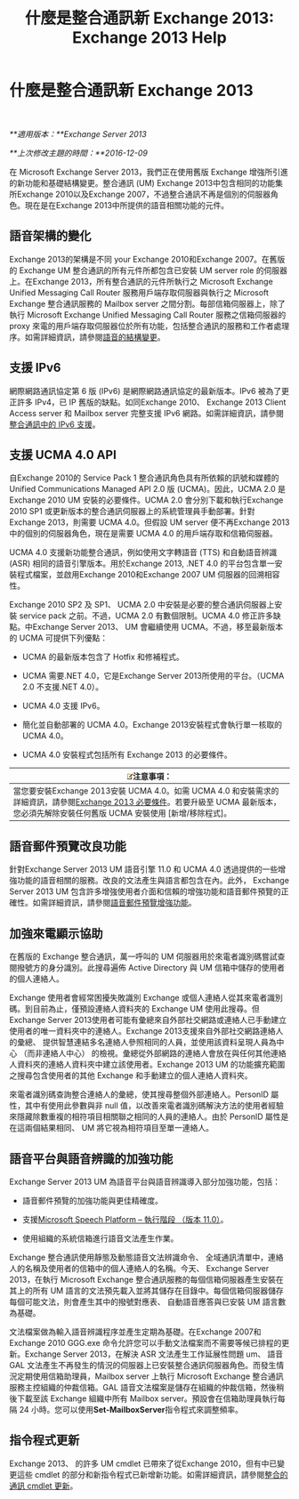 ﻿---
title: '什麼是整合通訊新 Exchange 2013: Exchange 2013 Help'
TOCTitle: 什麼是整合通訊新 Exchange 2013
ms:assetid: a444ef2d-d893-408e-adf9-c9d8a8b07593
ms:mtpsurl: https://technet.microsoft.com/zh-tw/library/JJ150545(v=EXCHG.150)
ms:contentKeyID: 50473917
ms.date: 05/21/2018
mtps_version: v=EXCHG.150
ms.translationtype: MT
---

# 什麼是整合通訊新 Exchange 2013

 

_**適用版本：**Exchange Server 2013_

_**上次修改主題的時間：**2016-12-09_

在 Microsoft Exchange Server 2013，我們正在使用舊版 Exchange 增強所引進的新功能和基礎結構變更。整合通訊 (UM) Exchange 2013中包含相同的功能集所Exchange 2010以及Exchange 2007，不過整合通訊不再是個別的伺服器角色。現在是在Exchange 2013中所提供的語音相關功能的元件。

## 語音架構的變化

Exchange 2013的架構是不同 your Exchange 2010和Exchange 2007。在舊版的 Exchange UM 整合通訊的所有元件所都包含已安裝 UM server role 的伺服器上。在Exchange 2013，所有整合通訊的元件所執行之 Microsoft Exchange Unified Messaging Call Router 服務用戶端存取伺服器與執行之 Microsoft Exchange 整合通訊服務的 Mailbox server 之間分割。每部信箱伺服器上，除了執行 Microsoft Exchange Unified Messaging Call Router 服務之信箱伺服器的 proxy 來電的用戶端存取伺服器位於所有功能，包括整合通訊的服務和工作者處理序。如需詳細資訊，請參閱[語音的結構變更](voice-architecture-changes-exchange-2013-help.md)。

## 支援 IPv6

網際網路通訊協定第 6 版 (IPv6) 是網際網路通訊協定的最新版本。IPv6 被為了更正許多 IPv4，已 IP 舊版的缺點。如同Exchange 2010、 Exchange 2013 Client Access server 和 Mailbox server 完整支援 IPv6 網路。如需詳細資訊，請參閱[整合通訊中的 IPv6 支援](ipv6-support-in-unified-messaging-exchange-2013-help.md)。

## 支援 UCMA 4.0 API

自Exchange 2010的 Service Pack 1 整合通訊角色具有所依賴的訊號和媒體的 Unified Communications Managed API 2.0 版 (UCMA)。因此，UCMA 2.0 是Exchange 2010 UM 安裝的必要條件。UCMA 2.0 會分別下載和執行Exchange 2010 SP1 或更新版本的整合通訊伺服器上的系統管理員手動部署。針對Exchange 2013，則需要 UCMA 4.0。但假設 UM server 便不再Exchange 2013中的個別的伺服器角色，現在是需要 UCMA 4.0 的用戶端存取和信箱伺服器。

UCMA 4.0 支援新功能整合通訊，例如使用文字轉語音 (TTS) 和自動語音辨識 (ASR) 相同的語音引擎版本。用於Exchange 2013, .NET 4.0 的平台包含單一安裝程式檔案，並啟用Exchange 2010和Exchange 2007 UM 伺服器的回溯相容性。

Exchange 2010 SP2 及 SP1、 UCMA 2.0 中安裝是必要的整合通訊伺服器上安裝 service pack 之前。不過，UCMA 2.0 有數個限制。UCMA 4.0 修正許多缺點。中Exchange Server 2013、 UM 會繼續使用 UCMA。不過，移至最新版本的 UCMA 可提供下列優點：

  - UCMA 的最新版本包含了 Hotfix 和修補程式。

  - UCMA 需要.NET 4.0，它是Exchange Server 2013所使用的平台。（UCMA 2.0 不支援.NET 4.0）。

  - UCMA 4.0 支援 IPv6。

  - 簡化並自動部署的 UCMA 4.0。Exchange 2013安裝程式會執行單一核取的 UCMA 4.0。

  - UCMA 4.0 安裝程式包括所有 Exchange 2013 的必要條件。

<table>
<thead>
<tr class="header">
<th><img src="images/Bb124558.note(EXCHG.150).gif" title="注意事項" alt="注意事項" />注意事項：</th>
</tr>
</thead>
<tbody>
<tr class="odd">
<td>當您要安裝Exchange 2013安裝 UCMA 4.0。如需 UCMA 4.0 和安裝需求的詳細資訊，請參閱<a href="exchange-2013-prerequisites-exchange-2013-help.md">Exchange 2013 必要條件</a>。若要升級至 UCMA 最新版本，您必須先解除安裝任何舊版 UCMA 安裝使用 [新增/移除程式]。</td>
</tr>
</tbody>
</table>


## 語音郵件預覽改良功能

針對Exchange Server 2013 UM 語音引擎 11.0 和 UCMA 4.0 透過提供的一些增強功能的語音相關的服務。改良的文法產生與語言都包含在內。此外， Exchange Server 2013 UM 包含許多增強使用者介面和信賴的增強功能和語音郵件預覽的正確性。如需詳細資訊，請參閱[語音郵件預覽增強功能](voice-mail-preview-enhancements-exchange-2013-help.md)。

## 加強來電顯示協助

在舊版的 Exchange 整合通訊，萬一呼叫的 UM 伺服器用於來電者識別碼嘗試查閱撥號方的身分識別。此搜尋遍佈 Active Directory 與 UM 信箱中儲存的使用者的個人連絡人。

Exchange 使用者會經常困擾失敗識別 Exchange 或個人連絡人從其來電者識別碼。到目前為止，僅預設連絡人資料夾的 Exchange UM 使用此搜尋。但Exchange Server 2013使用者可能有彙總來自外部社交網路或連絡人已手動建立使用者的唯一資料夾中的連絡人。Exchange 2013支援來自外部社交網路連絡人的彙總、 提供智慧連結多名連絡人參照相同的人員，並使用該資料呈現人員為中心 （而非連絡人中心） 的檢視。彙總從外部網路的連絡人會放在與任何其他連絡人資料夾的連絡人資料夾中建立該使用者。Exchange 2013 UM 的功能擴充範圍之搜尋包含使用者的其他 Exchange 和手動建立的個人連絡人資料夾。

來電者識別碼查詢整合連絡人的彙總，使其搜尋整個外部連絡人。PersonID 屬性，其中有使用此參數與非 null 值，以改善來電者識別碼解決方法的使用者經驗來隱藏除數重複的相符項目相關聯之相同的人員的連絡人。由於 PersonID 屬性是在這兩個結果相同、 UM 將它視為相符項目至單一連絡人。

## 語音平台與語音辨識的加強功能

Exchange Server 2013 UM 為語音平台與語音辨識導入部分加強功能，包括：

  - 語音郵件預覽的加強功能與更佳精確度。

  - 支援[Microsoft Speech Platform – 執行階段 （版本 11.0）](https://go.microsoft.com/fwlink/p/?linkid=253196)。

  - 使用組織的系統信箱進行語音文法產生作業。

Exchange 整合通訊使用靜態及動態語音文法辨識命令、 全域通訊清單中，連絡人的名稱及使用者的信箱中的個人連絡人的名稱。今天、 Exchange Server 2013，在執行 Microsoft Exchange 整合通訊服務的每個信箱伺服器產生安裝在其上的所有 UM 語言的文法預先載入並將其儲存在目錄中。每個信箱伺服器儲存每個可能文法，則會產生其中的撥號對應表、 自動語音應答與已安裝 UM 語言數為基礎。

文法檔案做為輸入語音辨識程序並產生定期為基礎。在Exchange 2007和Exchange 2010 GGG.exe 命令允許您可以手動文法檔案而不需要等候已排程的更新。Exchange Server 2013，在解決 ASR 文法產生工作延展性問題 um、 語音 GAL 文法產生不再發生的情況的伺服器上已安裝整合通訊伺服器角色。而發生情況定期使用信箱助理員，Mailbox server 上執行 Microsoft Exchange 整合通訊服務主控組織的仲裁信箱。GAL 語音文法檔案是儲存在組織的仲裁信箱，然後稍後下載至該 Exchange 組織中所有 Mailbox server。預設會在信箱助理員執行每隔 24 小時。您可以使用**Set-MailboxServer**指令程式來調整頻率。

## 指令程式更新

Exchange 2013、 的許多 UM cmdlet 已帶來了從Exchange 2010，但有中已變更這些 cmdlet 的部分和新指令程式已新增新功能。如需詳細資訊，請參閱[整合的通訊 cmdlet 更新](unified-messaging-cmdlet-updates-exchange-2013-help.md)。

